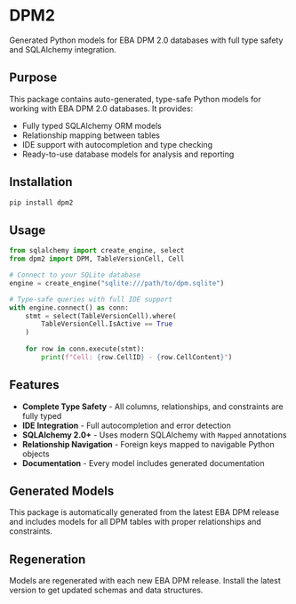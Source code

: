 # DPM2

Generated Python models for EBA DPM 2.0 databases with full type safety and SQLAlchemy integration.

## Purpose

This package contains auto-generated, type-safe Python models for working with EBA DPM 2.0 databases. It provides:
- Fully typed SQLAlchemy ORM models
- Relationship mapping between tables
- IDE support with autocompletion and type checking
- Ready-to-use database models for analysis and reporting

## Installation

```bash
pip install dpm2
```

## Usage

```python
from sqlalchemy import create_engine, select
from dpm2 import DPM, TableVersionCell, Cell

# Connect to your SQLite database
engine = create_engine("sqlite:///path/to/dpm.sqlite")

# Type-safe queries with full IDE support
with engine.connect() as conn:
    stmt = select(TableVersionCell).where(
        TableVersionCell.IsActive == True
    )
    
    for row in conn.execute(stmt):
        print(f"Cell: {row.CellID} - {row.CellContent}")
```

## Features

- **Complete Type Safety** - All columns, relationships, and constraints are fully typed
- **IDE Integration** - Full autocompletion and error detection
- **SQLAlchemy 2.0+** - Uses modern SQLAlchemy with `Mapped` annotations
- **Relationship Navigation** - Foreign keys mapped to navigable Python objects
- **Documentation** - Every model includes generated documentation

## Generated Models

This package is automatically generated from the latest EBA DPM release and includes models for all DPM tables with proper relationships and constraints.

## Regeneration

Models are regenerated with each new EBA DPM release. Install the latest version to get updated schemas and data structures.